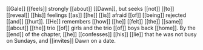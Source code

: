 [[Gale]] [[feels]] strongly [[about]] [[Dawn]], but seeks [[not]] [[to]] [[reveal]] [[his]] feelings [[as]] [[he]] [[is]] afraid [[of]] [[being]] rejected [[and]] [[hurt]]. [[He]] remembers [[how]] [[he]] [[felt]] [[the]] [[same]] [[about]] [[the]] trio [[of]] girls and the trio [[of]] boys back [[home]]. By the [[end]] of the chapter, [[he]] [[confesses]] [[his]] [[lie]] that he was not busy on Sundays, and [[invites]] Dawn on a date.  
